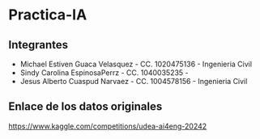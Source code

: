 # Practica-IA
## Integrantes
* Michael Estiven Guaca Velasquez - CC. 1020475136 - Ingenieria Civil
* Sindy Carolina EspinosaPerrz - CC. 1040035235 -
* Jesus Alberto Cuaspud Narvaez - CC. 1004578156 - Ingenieria Civil
## Enlace de los datos originales
https://www.kaggle.com/competitions/udea-ai4eng-20242
